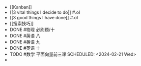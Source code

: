 - [[Kanban]]
- [[3 vital things I decide to do]] #.ol
- [[3 good things I have done]] #.ol
- [[搜索技巧]]
- DONE #物理 必刷题/十
- DONE #英语 八
- DONE #英语 九
- DONE #英语 十
- TODO #数学 平面向量前三课
  SCHEDULED: <2024-02-21 Wed>
-